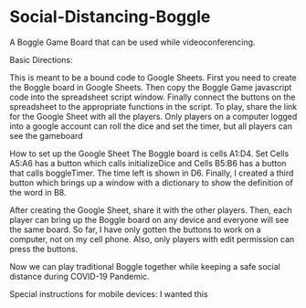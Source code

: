 # Social-Distancing-Boggle
A Boggle Game Board that can be used while videoconferencing.

Basic Directions:

This is meant to be a bound code to Google Sheets. First you need to create the Boggle board in Google Sheets.  Then copy the Boggle Game javascript code into the spreadsheet script window.  Finally connect the buttons on the spreadsheet to the appropriate functions in the script.  To play, share the link for the Google Sheet with all the players.  Only players on a computer logged into a google account can roll the dice and set the timer, but all players can see the gameboard

How to set up the Google Sheet
The Boggle board is cells A1:D4.  Set 
Cells A5:A6 has a button which calls initializeDice and Cells B5:B6 has a button that calls
boggleTimer.  The time left is shown in D6.  Finally, I created a third button which brings
up a window with a dictionary to show the definition of the word in B8.

After creating the Google Sheet, share it with the other players.  Then, each player can
bring up the Boggle board on any device and everyone will see the same board.  So far, I
have only gotten the buttons to work on a computer, not on my cell phone.  Also, only 
players with edit permission can press the buttons.

Now we can play traditional Boggle together while keeping a safe social distance during
COVID-19 Pandemic.

Special instructions for mobile devices:
I wanted this
